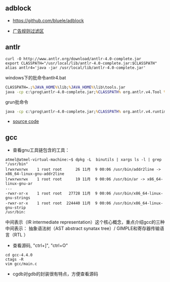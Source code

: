 

## adblock

- https://github.com/bluele/adblock

- [广告规则过滤区](https://bbs.kafan.cn/thread-1850279-1-1.html)

## antlr

```shell
curl -O http://www.antlr.org/download/antlr-4.0-complete.jar
export CLASSPATH="/usr/local/lib/antlr-4.0-complete.jar:$CLASSPATH"
alias antlr4='java -jar /usr/local/lib/antlr-4.0-complete.jar'
```
windows下的批命令antlr4.bat
```bat
CLASSPATH=.;%JAVA_HOME%\lib;%JAVA_HOME%\lib\tools.jar
java -cp c:\prog\antlr-4.0-complete.jar;%CLASSPATH% org.antlr.v4.Tool %*
```
grun批命令
```bat
java -cp c:\prog\antlr-4.0-complete.jar;%CLASSPATH% org.antlr.v4.runtime.misc.TestRig %*
```

- [source code](http://media.pragprog.com/titles/tpantlr2/code/tpantlr2-code.zip)




## gcc
- 查看gnu工具链包含的工具：
```shell
atmel@atmel-virtual-machine:~$ dpkg -L  binutils | xargs ls -l | grep "/usr/bin"
lrwxrwxrwx    1 root root      26 11月  9 00:06 /usr/bin/addr2line -> x86_64-linux-gnu-addr2line
lrwxrwxrwx    1 root root      19 11月  9 00:06 /usr/bin/ar -> x86_64-linux-gnu-ar
...
-rwxr-xr-x    1 root root   27728 11月  9 00:06 /usr/bin/x86_64-linux-gnu-strings
-rwxr-xr-x    1 root root  224440 11月  9 00:06 /usr/bin/x86_64-linux-gnu-strip
/usr/bin:
```

中间表示（IR intermediate representation）这个核心概念，重点介绍gcc的三种中间表示： 抽象语法树（AST abstract synatax tree）/ GIMPLE和寄存器传输语言（RTL ）

- 查看源码, "ctrl+]", "ctrl+O"
```shell
cd gcc-4.4.0
ctags -R
vim gcc/main.c
```
- cgdb对gdb的封装很有特点，方便查看源码



